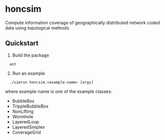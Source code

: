 # honcsim
Compute information coverage of geographically distributed network coded data using topological methods

 Quickstart
------------

1. Build the package
```
  ant
```

2. Run an example
```
  ./simrun honcsim.<example-name> [args]
```
where example-name is one of the example classes:
* BubbleBox
* TrippleBubbleBox
* NonLifting
* Wormhole
* LayeredLoop
* LayeredSimplex
* CoverageGrid

